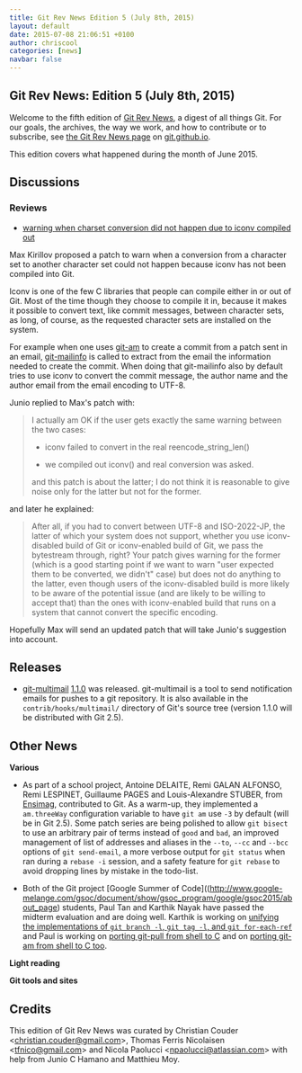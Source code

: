 ```yaml
---
title: Git Rev News Edition 5 (July 8th, 2015)
layout: default
date: 2015-07-08 21:06:51 +0100
author: chriscool
categories: [news]
navbar: false
---
```


## Git Rev News: Edition 5 (July 8th, 2015)

Welcome to the fifth edition of [Git Rev News](http://git.github.io/rev_news/rev_news.html),
a digest of all things Git. For our goals, the archives, the way we work, and how to contribute or to
subscribe, see [the Git Rev News page](http://git.github.io/rev_news/rev_news.html) on [git.github.io](http://git.github.io).

This edition covers what happened during the month of June 2015.

## Discussions

<!---
### General
-->



### Reviews

* [warning when charset conversion did not happen due to iconv compiled out](http://thread.gmane.org/gmane.comp.version-control.git/270952/)

Max Kirillov proposed a patch to warn when a conversion from a
character set to another character set could not happen because iconv
has not been compiled into Git.

Iconv is one of the few C libraries that people can compile either in
or out of Git. Most of the time though they choose to compile it in,
because it makes it possible to convert text, like commit messages,
between character sets, as long, of course, as the requested character
sets are installed on the system.

For example when one uses [git-am](http://git-scm.com/docs/git-am) to
create a commit from a patch sent in an email,
[git-mailinfo](http://git-scm.com/docs/git-mailinfo) is called to
extract from the email the information needed to create the
commit. When doing that git-mailinfo also by default tries to use
iconv to convert the commit message, the author name and the author
email from the email encoding to UTF-8.

Junio replied to Max's patch with:

> I actually am OK if the user gets exactly the same warning between
> the two cases:
>
> - iconv failed to convert in the real reencode_string_len()
>
> - we compiled out iconv() and real conversion was asked.
>
> and this patch is about the latter; I do not think it is reasonable
> to give noise only for the latter but not for the former.

and later he explained:

> After all, if you had to convert between UTF-8 and ISO-2022-JP, the
> latter of which your system does not support, whether you use
> iconv-disabled build of Git or iconv-enabled build of Git, we pass
> the bytestream through, right?  Your patch gives warning for the
> former (which is a good starting point if we want to warn "user
> expected them to be converted, we didn't" case) but does not do
> anything to the latter, even though users of the iconv-disabled
> build is more likely to be aware of the potential issue (and are
> likely to be willing to accept that) than the ones with
> iconv-enabled build that runs on a system that cannot convert the
> specific encoding.

Hopefully Max will send an updated patch that will take Junio's
suggestion into account.

<!---
### Support
-->


## Releases

* [git-multimail](https://github.com/git-multimail/git-multimail) [1.1.0](https://github.com/git-multimail/git-multimail/releases/tag/1.1.0) was released. git-multimail is a tool to send notification emails for pushes to a git repository. It is also available in the `contrib/hooks/multimail/` directory of Git's source tree (version 1.1.0 will be distributed with Git 2.5).

## Other News

__Various__

* As part of a school project, Antoine DELAITE, Remi GALAN ALFONSO, Remi LESPINET, Guillaume PAGES and Louis-Alexandre STUBER, from [Ensimag](http://ensimag.grenoble-inp.fr/), contributed to Git. As a warm-up, they implemented a `am.threeWay` configuration variable to have `git am` use `-3` by default (will be in Git 2.5). Some patch series are being polished to allow `git bisect` to use an arbitrary pair of terms instead of `good` and `bad`, an improved management of list of addresses and aliases in the `--to`, `--cc` and `--bcc` options of `git send-email`, a more verbose output for `git status` when ran during a `rebase -i` session, and a safety feature for `git rebase` to avoid dropping lines by mistake in the todo-list.

* Both of the Git project [Google Summer of Code]((http://www.google-melange.com/gsoc/document/show/gsoc_program/google/gsoc2015/about_page)
students, Paul Tan and Karthik Nayak have passed the midterm evaluation and are doing well. Karthik is working on
[unifying the implementations of `git branch -l`, `git tag -l`, and `git for-each-ref`](https://github.com/KarthikNayak/git/commits/ref_filter)
and Paul is working on [porting git-pull from shell to C](https://github.com/pyokagan/git/commits/pt/builtin-pull)
and on [porting git-am from shell to C too](https://github.com/pyokagan/git/commits/pt/builtin-am).

__Light reading__


__Git tools and sites__


## Credits

This edition of Git Rev News was curated by Christian Couder &lt;<christian.couder@gmail.com>&gt;,
Thomas Ferris Nicolaisen &lt;<tfnico@gmail.com>&gt; and Nicola Paolucci &lt;<npaolucci@atlassian.com>&gt;
with help from Junio C Hamano and Matthieu Moy.
